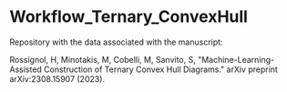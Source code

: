 # Workflow_Ternary_ConvexHull
Repository with the data associated with the manuscript: 

Rossignol, H, Minotakis, M, Cobelli, M, Sanvito, S, "Machine-Learning-Assisted Construction of Ternary Convex Hull Diagrams." arXiv preprint arXiv:2308.15907 (2023).
